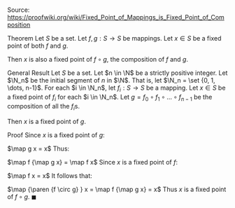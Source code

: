 # 

Source: https://proofwiki.org/wiki/Fixed_Point_of_Mappings_is_Fixed_Point_of_Composition

Theorem
Let $S$ be a set.
Let $f, g: S \to S$ be mappings.
Let $x \in S$ be a fixed point of both $f$ and $g$.

Then $x$ is also a fixed point of $f \circ g$, the composition of $f$ and $g$.


General Result
Let $S$ be a set.
Let $n \in \N$ be a strictly positive integer.
Let $\N_n$ be the initial segment of $n$ in $\N$.
That is, let $\N_n = \set {0, 1, \dots, n-1}$.
For each $i \in \N_n$, let $f_i: S \to S$ be a mapping.
Let $x \in S$ be a fixed point of $f_i$ for each $i \in \N_n$.
Let $g = f_0 \circ f_1 \circ \dots \circ f_{n-1}$ be the composition of all the $f_i$s.

Then $x$ is a fixed point of $g$.


Proof
Since $x$ is a fixed point of $g$:

$\map g x = x$
Thus:

$\map f {\map g x} = \map f x$
Since $x$ is a fixed point of $f$:

$\map f x = x$
It follows that:

$\map {\paren {f \circ g} } x = \map f {\map g x} = x$
Thus $x$ is a fixed point of $f \circ g$.
$\blacksquare$





